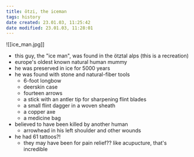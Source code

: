 ```yaml
---
title: ötzi, the iceman
tags: history
date created: 23.01.03, 11:25:42
date modified: 23.01.03, 11:28:01
---
```


![[ice_man.jpg]]
- this guy, the "ice man", was found in the ötztal alps (this is a recreation)
- europe's oldest known natural human mummy
- he was preserved in ice for 5000 years
- he was found with stone and natural-fiber tools
	- 6-foot longbow
	- deerskin case
	- fourteen arrows
	- a stick with an antler tip for sharpening flint blades
	- a small flint dagger in a woven sheath
	- a copper axe
	- a medicine bag
- believed to have been killed by another human
	- arrowhead in his left shoulder and other wounds
- he had 61 tattoos?!
	- they may have been for pain relief?? like acupucture, that's incredible